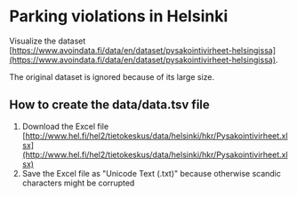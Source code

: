 # Parking violations in Helsinki

Visualize the dataset [https://www.avoindata.fi/data/en/dataset/pysakointivirheet-helsingissa](https://www.avoindata.fi/data/en/dataset/pysakointivirheet-helsingissa).

The original dataset is ignored because of its large size.

## How to create the data/data.tsv file

1. Download the Excel file [http://www.hel.fi/hel2/tietokeskus/data/helsinki/hkr/Pysakointivirheet.xlsx](http://www.hel.fi/hel2/tietokeskus/data/helsinki/hkr/Pysakointivirheet.xlsx)
2. Save the Excel file as "Unicode Text (.txt)" because otherwise scandic characters might be corrupted
